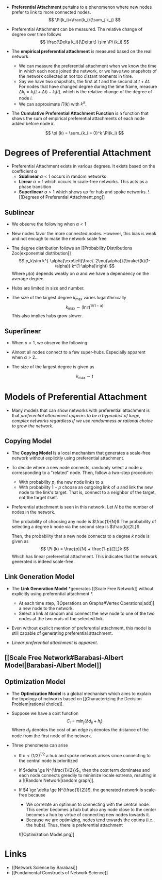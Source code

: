  * **Preferential Attachment** pertains to a phenomenon where new nodes prefer to link to more connected nodes. 
	  $$
	  \Pi(k_i)=\frac{k_i}{\sum_j k_j}
	  $$
* Preferential Attachment can be measured. The relative change of degree over time follows 
  $$
  \frac{\Delta k_i}{\Delta t} \sim \Pi (k_i)
  $$

* The **empirical preferential attachment** is measured based on the real network.
	* We can measure the preferential attachment when we know the time in which each node joined the network, or we have two snapshots of the network collected at not too distant moments in time.
	* Say we have two snapshots, the first at $t$ and the second at $t+\Delta t$.  For nodes that have changed degree during the time frame, measure $\Delta k_i = k_i(t+\Delta t) - k_i (t)$, which is the relative change of the degree of node $i$. 
	* We can approximate $\Pi(k)$ with $k^\alpha$. 

* The **Cumulative Preferential Attachment Function** is a function that shows the sum of empirical preferential attachments of each node added before node $k$.
  
  $$
  \pi (k) = \sum_{k_i = 0}^k \Pi(k_i)
  $$

# Degrees of Preferential Attachment 
* Preferential Attachment exists in various degrees. It exists based on  the coefficient $\alpha$
	* **Sublinear** $\alpha < 1$ occurs in random networks 
	* **Linear** $\alpha = 1$ which occurs in scale-free networks. This acts as a phase transition 
	* **Superlinear** $\alpha  > 1$ which shows up for hub and spoke networks. 
![[Degrees of Preferential Attachment.png]]

## Sublinear  
* We observe the following when $\alpha < 1$

* New nodes favor the more connected nodes. However, this bias is weak and not enough to make the network scale free
* The degree distribution follows an [[Probability Distributions Zoo|exponential distribution]] 
  $$
  p_k\sim k^{-\alpha}\exp\left(\frac{-2\mu(\alpha)}{\braket{k}(1-\alpha)} k^{1-\alpha}\right)
  $$
  Where $\mu(\alpha)$ depends weakly on $\alpha$ and we have a dependency on the average degree. 
* Hubs are limited in size and number.
* The size of the largest degree $k_{\text{max}}$ varies logarithmically 
  $$
  k_\text{max} \sim \left(\ln t\right)^{1/(1-\alpha)}
  $$
  This also implies hubs grow slower.

## Superlinear 
* When $a>1$, we observe the following 

* Almost all nodes connect to a few super-hubs. Especially apparent when $\alpha>2$..
* The size of the largest degree is given as 
  
  $$
  k_{\text{max}} \sim t
  $$
# Models of Preferential Attachment 
* Many models that can show networks with preferential attachment is that *preferential attachment appears to be a byproduct of large, complex networks regardless if we use randomness or rational choice to  grow the network.*

## Copying Model
* The **Copying Model** is a local mechanism that generates a scale-free network without explicitly using preferential attachment. 

* To decide where a new node connects, randomly select a node $u$ corresponding to a "related" node. Then, follow a two-step procedure:
	* With probability $p$, the new node links to $u$
	* With probability $1-p$ choose an outgoing link of $u$ and link the new node to the link's target. That is, connect to a neighbor of the target, not the target itself. 

* Preferential attachment is seen in this network. 
  Let  $N$ be the number of nodes in the network.
  
  The probability of choosing any node is $\frac{1}{N}$
  The probability of selecting a degree $k$ node via the second step is $\frac{k}{2L}$.
  
  Then, the probability that a new node connects to a degree $k$ node is given as
  $$
  \Pi (k) = \frac{p}{N} + \frac{1-p}{2L}k
  $$
  Which has linear preferential attachment. This indicates that the network generated is indeed scale-free.

## Link Generation Model 
* The **Link Generation Model** *generates [[Scale Free Network]] without explicitly using preferential attachment *.
	* At each time step, [[Operations on Graphs#Vertex Operations|add]] a new node to the network. 
	* Select a link at random and connect the new node to one of the two nodes at the two ends of the selected link. 

* Even without explicit mention of preferential attachment, this model is still capable of generating preferential attachment.
* *Linear preferential attachment is apparent*.


## [[Scale Free Network#Barabasi-Albert Model|Barabasi-Albert Model]] 

## Optimization Model
* The **Optimization Model** is a global mechanism which aims to explain the topology of networks based on [[Characterizing the Decision Problem|rational choice]]. 
* Suppose we have a cost function 
  $$
  C_i=\min_j(\delta d_{ij} + h_j)
  $$
  Where 
  $d_{ij}$ denotes the cost of an edge
  $h_j$ denotes  the distance of the node from the first node of the network.

* Three phenomena can arise 
	* If $\delta < (1/2)^{1/2}$ a hub and spoke network arises since connecting to the central node is prioritized 
	* If $\delta \ge N^{\frac{1}{2}}$,, then the cost term dominates and each node connects greedily to minimize locale extrema, resulting in a [[Random Network|random graph]]. 
	* If $4 \ge \delta \ge N^{\frac{1}{2}}$, the generated network is scale-free because 
		* We correlate an optimum to connecting with the central node. This center becomes a hub but also any node close to the center becomes a hub by virtue of connecting new nodes towards it.
		* Because we are optimizing, nodes tend towards the optima (i.e., the hubs). Thus, there is preferential attachment
		  
	  ![[Optimization Model.png]]
# Links 
* [[Network Science by Barabasi]]
* [[Fundamental Constructs of Network Science]]